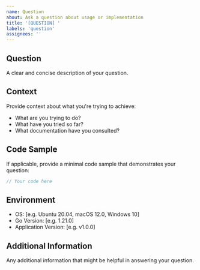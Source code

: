 ```yaml
---
name: Question
about: Ask a question about usage or implementation
title: '[QUESTION] '
labels: 'question'
assignees: ''
---
```


## Question
A clear and concise description of your question.

## Context
Provide context about what you're trying to achieve:
- What are you trying to do?
- What have you tried so far?
- What documentation have you consulted?

## Code Sample
If applicable, provide a minimal code sample that demonstrates your question:

```go
// Your code here
```

## Environment
- OS: [e.g. Ubuntu 20.04, macOS 12.0, Windows 10]
- Go Version: [e.g. 1.21.0]
- Application Version: [e.g. v1.0.0]

## Additional Information
Any additional information that might be helpful in answering your question.

